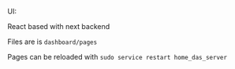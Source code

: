 UI:

React based with next backend

Files are is `dashboard/pages`

Pages can be reloaded with `sudo service restart home_das_server`
